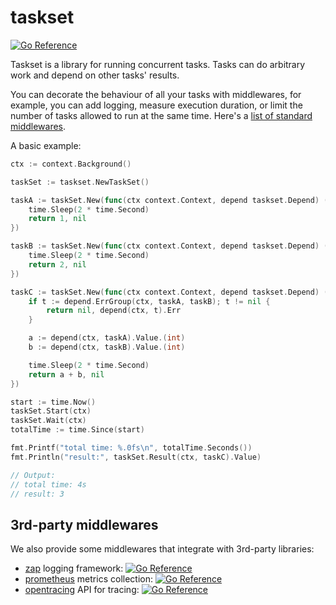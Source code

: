 # taskset
[![Go Reference](https://pkg.go.dev/badge/github.com/bennydictor/taskset.svg)](https://pkg.go.dev/github.com/bennydictor/taskset)

Taskset is a library for running concurrent tasks.
Tasks can do arbitrary work and depend on other tasks' results.

You can decorate the behaviour of all your tasks with middlewares, for example,
you can add logging, measure execution duration, or limit the number of tasks allowed to run at the same time.
Here's a [list of standard middlewares](https://pkg.go.dev/github.com/bennydictor/taskset/middlewares).

A basic example:
```go
ctx := context.Background()

taskSet := taskset.NewTaskSet()

taskA := taskSet.New(func(ctx context.Context, depend taskset.Depend) (interface{}, error) {
	time.Sleep(2 * time.Second)
	return 1, nil
})

taskB := taskSet.New(func(ctx context.Context, depend taskset.Depend) (interface{}, error) {
	time.Sleep(2 * time.Second)
	return 2, nil
})

taskC := taskSet.New(func(ctx context.Context, depend taskset.Depend) (interface{}, error) {
	if t := depend.ErrGroup(ctx, taskA, taskB); t != nil {
		return nil, depend(ctx, t).Err
	}

	a := depend(ctx, taskA).Value.(int)
	b := depend(ctx, taskB).Value.(int)

	time.Sleep(2 * time.Second)
	return a + b, nil
})

start := time.Now()
taskSet.Start(ctx)
taskSet.Wait(ctx)
totalTime := time.Since(start)

fmt.Printf("total time: %.0fs\n", totalTime.Seconds())
fmt.Println("result:", taskSet.Result(ctx, taskC).Value)

// Output:
// total time: 4s
// result: 3
```

## 3rd-party middlewares

We also provide some middlewares that integrate with 3rd-party libraries:

- [zap](https://github.com/uber-go/zap) logging framework: [![Go Reference](https://pkg.go.dev/badge/github.com/bennydictor/taskset/middlewares/zap.svg)](https://pkg.go.dev/github.com/bennydictor/taskset/middlewares/zap)
- [prometheus](https://prometheus.io/) metrics collection: [![Go Reference](https://pkg.go.dev/badge/github.com/bennydictor/taskset/middlewares/prometheus.svg)](https://pkg.go.dev/github.com/bennydictor/taskset/middlewares/prometheus)
- [opentracing](https://opentracing.io/) API for tracing: [![Go Reference](https://pkg.go.dev/badge/github.com/bennydictor/taskset/middlewares/opentracing.svg)](https://pkg.go.dev/github.com/bennydictor/taskset/middlewares/opentracing)
